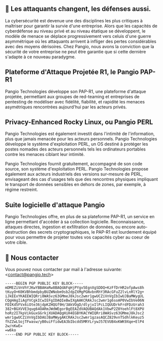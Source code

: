## 🤔 Les attaquants changent, les défenses aussi.

La cybersécurité est devenue une des disciplines les plus critiques à maîtriser pour garantir la survie d'une entreprise. Alors que les capacités de cyberdéfense au niveau privé et au niveau étatique se développent, le modèle de menace se déplace progressivement vers celuis d'une guerre asymmétrique où les attaquants arrivent à infliger des pertes considérables avec des moyens dérisoires. Chez Pangio, nous avons la conviction que la sécurité de votre entreprise ne peut être garantie que si cette dernière s'adapte à ce nouveau paradygme.

## Plateforme d'Attaque Projetée R1, le Pangio PAP-R1

Pangio Technologies développe son PAP-R1, une plateforme d'attaque projetée, permettant aux groupes de red-teaming et entreprises de pentesting de modéliser avec fidélité, fiabilité, et rapidité les menaces asymétriques rencontrées aujourd'hui par les acteurs privés.

## Privacy-Enhanced Rocky Linux, ou Pangio PERL

Pangio Technologies est également investit dans l'intimité de l'information, plus que jamais menacée pour les acteurs personnels. Pangio Technologies développe le système d'exploitation PERL, un OS destiné à protéger les postes nomades des acteurs personnels tels les ordinateurs portables contre les menaces ciblant leur intimité.

Pangio Technologies fournit gratuitement, accompagné de son code source, son système d'exploitation PERL. Pangio Technologies propose également aux acteurs industriels des versions sur-mesure de PERL, envisageant des cas d'usages tels que des rencontres physiques impliquant le transport de données sensibles en dehors de zones, par exemple, à régime restreint.

## Suite logicielle d'attaque Pangio

Pangio Technologies offre, en plus de sa plateforme PAP-R1, un service en ligne permettant d'accéder à sa collection logicielle. Reconnaissance, attaques directes, ingestion et exfiltration de données, ou encore auto-destruction des secrets cryptographiques, le PAP-R1 est lourdement équipé pour vous permettre de projeter toutes vos capacités cyber au coeur de votre cible.

## 📝 Nous contacter

Vous pouvez nous contacter par mail à l'adresse suivante: <[contact@pangio.tech](mailto:contact@pangio.tech)>

```
-----BEGIN PGP PUBLIC KEY BLOCK-----
mDMEZiVnVhYJKwYBBAHaRw8BAQdAFqHjPYgv5EgnXgSDDQ+KzFfDrHR2ofpAws8h
tKuyO+K0KVBhbmdpbyBUZWNobm9sb2dpZXMgPGNvbnRhY3RAcGFuZ2lvLnRlY2g+
iJkEExYKAEEWIQRri8WASvz63GMmeJ8kJsc2wmr1gwUCZiVnVgIbIwUJBaMWygUL
CQgHAgIiAgYVCgkICwIEFgIDAQIeBwIXgAAKCRAkJsc2wmr1g6soAP0VwIbVe06N
FDIKd5FVx6iOte36jdpKZHQGf9H/3AkVOgD/dlyjxIlPcLIQUUDrkFrdFDzUrah3
382+BGXVVE3qug64OARmJWdWEgorBgEEAZdVAQUBAQdAk1VbwP2Z0YoehlFt8XPU
hoRz2I7kpVikGuxGGrkjXUADAQgHiH4EGBYKACYWIQRri8WASvz63GMmeJ8kJsc2
wmr1gwUCZiVnVgIbDAUJBaMWygAKCRAkJsc2wmr1gzasAQCZ829vnTSdhlkKeuz5
fhZZwLSojTFwasw/yB0uiFfidwEA3bIbcdd5MRYLrywJ57EVUB4xKWK9Xqe+ElP4
2w/nKwE=
=w6ko
-----END PGP PUBLIC KEY BLOCK-----
```
